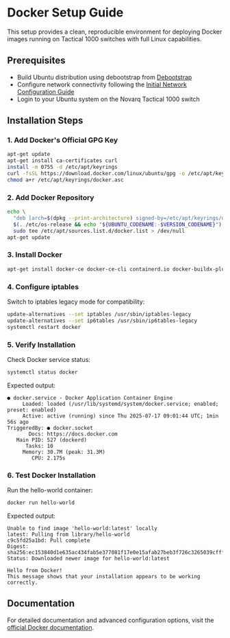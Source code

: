 # Docker Setup Guide

This setup provides a clean, reproducible environment for deploying Docker images running on Tactical 1000 switches with full Linux capabilities.

## Prerequisites

- Build Ubuntu distribution using debootstrap from [Debootstrap](https://github.com/novarq/debootstrap)
- Configure network connectivity following the [Initial Network Configuration Guide](https://github.com/novarq/tactical-1000/blob/main/docs/initial-network-configuration-guide.md)
- Login to your Ubuntu system on the Novarq Tactical 1000 switch

## Installation Steps

### 1. Add Docker's Official GPG Key

```bash
apt-get update
apt-get install ca-certificates curl
install -m 0755 -d /etc/apt/keyrings
curl -fsSL https://download.docker.com/linux/ubuntu/gpg -o /etc/apt/keyrings/docker.asc
chmod a+r /etc/apt/keyrings/docker.asc
```

### 2. Add Docker Repository

```bash
echo \
  "deb [arch=$(dpkg --print-architecture) signed-by=/etc/apt/keyrings/docker.asc] https://download.docker.com/linux/ubuntu \
  $(. /etc/os-release && echo "${UBUNTU_CODENAME:-$VERSION_CODENAME}") stable" | \
  sudo tee /etc/apt/sources.list.d/docker.list > /dev/null
apt-get update
```

### 3. Install Docker

```bash
apt-get install docker-ce docker-ce-cli containerd.io docker-buildx-plugin docker-compose-plugin
```

### 4. Configure iptables

Switch to iptables legacy mode for compatibility:

```bash
update-alternatives --set iptables /usr/sbin/iptables-legacy
update-alternatives --set ip6tables /usr/sbin/ip6tables-legacy
systemctl restart docker
```

### 5. Verify Installation

Check Docker service status:

```bash
systemctl status docker
```

Expected output:
```
● docker.service - Docker Application Container Engine
     Loaded: loaded (/usr/lib/systemd/system/docker.service; enabled; preset: enabled)
     Active: active (running) since Thu 2025-07-17 09:01:44 UTC; 1min 56s ago
TriggeredBy: ● docker.socket
       Docs: https://docs.docker.com
   Main PID: 527 (dockerd)
      Tasks: 10
     Memory: 30.7M (peak: 31.3M)
        CPU: 2.175s
```

### 6. Test Docker Installation

Run the hello-world container:

```bash
docker run hello-world
```

Expected output:
```
Unable to find image 'hello-world:latest' locally
latest: Pulling from library/hello-world
c9c5fd25a1bd: Pull complete
Digest: sha256:ec153840d1e635ac434fab5e377081f17e0e15afab27beb3f726c3265039cfff
Status: Downloaded newer image for hello-world:latest

Hello from Docker!
This message shows that your installation appears to be working correctly.
```

## Documentation

For detailed documentation and advanced configuration options, visit the [official Docker documentation](https://docs.docker.com/engine/install/ubuntu/).
